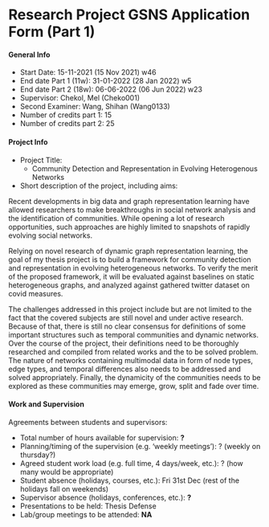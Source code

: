 # Research Project GSNS Application Form (Part 1)

#### General Info

* Start Date: 15-11-2021 (15 Nov 2021) w46
* End date Part 1 (11w): 31-01-2022 (28 Jan 2022) w5
* End date Part 2 (18w): 06-06-2022 (06 Jun 2022) w23
* Supervisor: Chekol, Mel (Cheko001)
* Second Examiner: Wang, Shihan (Wang0133)
* Number of credits part 1: 15
* Number of credits part 2: 25

#### Project Info

* Project Title: 
  * Community Detection and Representation in Evolving Heterogenous Networks
* Short description of the project, including aims:

Recent developments in big data and graph representation learning have allowed researchers to make breakthroughs in social network analysis and the identification of communities. While opening a lot of research opportunities, such approaches are highly limited to snapshots of rapidly evolving social networks. 

Relying on novel research of dynamic graph representation learning, the goal of my thesis project is to build a framework for community detection and representation in evolving heterogeneous networks. To verify the merit of the proposed framework, it will be evaluated against baselines on static heterogeneous graphs, and analyzed against gathered twitter dataset on covid measures.

The challenges addressed in this project include but are not limited to the fact that the covered subjects are still novel and under active research. Because of that, there is still no clear consensus for definitions of some important structures such as temporal communities and dynamic networks. Over the course of the project, their definitions need to be thoroughly researched and compiled from related works and the to be solved problem. The nature of networks containing multimodal data in form of node types, edge types, and temporal differences also needs to be addressed and solved appropriately. Finally, the dynamicity of the communities needs to be explored as these communities may emerge, grow, split and fade over time.

#### Work and Supervision

Agreements between students and supervisors:
* Total number of hours available for supervision: **?**
* Planning/timing of the supervision (e.g. ‘weekly meetings’): ? (weekly on thursday?)
* Agreed student work load (e.g. full time, 4 days/week, etc.): ? (how many would be appropriate)
* Student absence (holidays, courses, etc.): Fri 31st Dec (rest of the holidays fall on weekends)
* Supervisor absence (holidays, conferences, etc.): **?**
* Presentations to be held: Thesis Defense
* Lab/group meetings to be attended: **NA**

